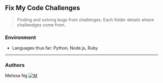 ## Fix My Code Challenges
> Finding and solving bugs from challenges. Each folder details where challendges come from.

### Environment
* Languages thus far: Python, Node.js, Ruby
---
### Authors
Melissa Ng [![M](https://upload.wikimedia.org/wikipedia/fr/thumb/c/c8/Twitter_Bird.svg/30px-Twitter_Bird.svg.png)](https://twitter.com/MelissaNg__)
